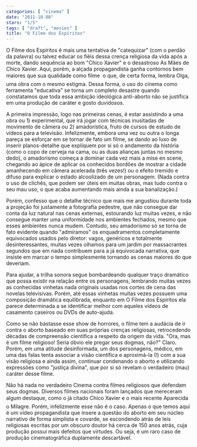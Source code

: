 ```yaml
---
categories: [ "cinema" ]
date: "2011-10-08"
stars: "1/5"
tags: [ "draft", "movies" ]
title: "O Filme dos Espíritos"
---
```

O Filme dos Espíritos é mais uma tentativa de "catequizar" (com o
perdão da palavra) ou talvez educar os fiéis dessa crença religiosa da
vida após a morte, dando sequência ao bom "Chico Xavier" e o desastroso
As Mães de Chico Xavier. Aqui, porém, a alçada propagandista ganha
contornos bem maiores que sua qualidade como filme  o que, de certa
forma, lembra Olga, uma obra com o mesmo estigma. Dessa forma, o uso do
cinema como ferramenta "educativa" se torna um completo desastre quando
constatamos que toda essa ambição ideológica anti-aborto não se
justifica em uma produção de caráter e gosto duvidosos.

A primeira impressão, logo nas primeiras cenas, é estar assistindo a
uma obra ou 1) experimental, que irá jogar com técnicas inusitadas de
movimento de câmera ou 2) amadorística, fruto de cursos de estudo de
vídeos para a televisão. Infelizmente, embora uma vez ou outra o longa
pareça se esforçar em se tornar de fato um filme, se dando ao luxo de
inserir planos-detalhe que expliquem por si só o andamento da história
(como o copo de cerveja na cama, ou as duas alianças juntas no mesmo
dedo), o amadorismo começa a dominar cada vez mais a mise en scene,
chegando ao ápice de aplicar os conhecidos bordões de mostrar a cidade
amanhecendo em câmera acelerada (três vezes!) ou o efeito tremido e
difuso para explicar o estado alcoolizado de um personagem. (Nada contra
o uso de clichês, que podem ser úteis em muitas obras, mas tudo contra
o seu mau uso, o que acaba aumentando mais ainda a sua banalização.)

Porém, confesso que o detalhe técnico que mais me angustiou durante
toda a projeção foi justamente a fotografia pedestre, que não consegue
dar conta da luz natural nas cenas externas, estourando luz muitas vezes,
e não consegue manter uma uniformidade nos ambientes fechados, mesmo que
esses ambientes nunca mudem. Contudo, seu amadorismo só se torna de fato
evidente quando "admiramos" os enquadramentos completamente equivocados
usados pelo diretor: vagos, genéricos e totalmente desinteressantes,
muitas vezes olhamos para um jardim por massacrantes segundos que em
nada contribuem para a já equivocada narrativa, que insiste em marcar
o tempo simplesmente tornando as cenas maiores do que deveriam.

Para ajudar, a trilha sonora segue bombardeando qualquer traço dramático
que possa existir na relação entre os personagens, lembrando muitas
vezes as conhecidas vinhetas nada originais usadas nos cortes de cena das
novelas televisivas. Porém, até essas vinhetas muitas vezes possuem uma
composição dramática equilibrada, enquanto em O Filme dos Espíritos
ela parece determinada a se identificar melhor com aqueles vídeos de
casamento caseiros ou DVDs de auto-ajuda.

Como se não bastasse esse show de horrores, o filme tem a audácia
de ir contra o aborto baseado em suas próprias crenças religiosas,
retrocedendo décadas de compreensão científica a respeito da
origem da vida. "Ora, mas é um filme religioso! Seria óbvio ele
pregar seus dogmas, não?" Claro. Porém, em uma atitude desinformada,
um dos personagens, médico, em uma das falas tenta associar a visão
científica e aproximá-la (!) com a sua visão religiosa e ainda assim,
continuar condenando o aborto e utilizando expressões como "justiça
divina", que por si só revelam o verdadeiro (mau) caráter desse filme.

Não há nada no verdadeiro Cinema contra filmes religiosos que defendam
seus dogmas. Diversos filmes nacionais foram lançados que mereceram algum
destaque, como o já citado Chico Xavier e o mais recente Aparecida 
o Milagre. Porém, infelizmente esse não é o caso. Apenas o que temos
aqui é um vídeo propagandista que insere a questão do aborto em seu
núcleo narrativo de forma simplista e covarde, se escondendo atrás de
leis religiosas escritas por um obscuro doutor há cerca de 150 anos
atrás, cuja produção possui mais defeitos que virtudes. Ou seja,
é um raro caso de produção cinematográfica duplamente descartável.

